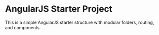 # AngularJS Starter Project

This is a simple AngularJS starter structure with modular folders, routing, and components.